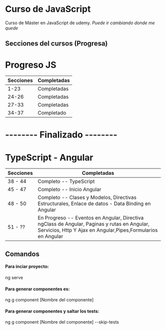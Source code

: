 
# Curso de JavaScript

Curso de Máster en JavaScript
de udemy.
*Puede ir cambiando donde me quede*

## Secciones del cursos (Progresa)
# Progreso JS
Secciones     | Completadas
------------- | -------------
1-23          | Completadas
24-26         | Completadas
27-33         | Completadas
34-37         | Completado
# -------- Finalizado --------

# TypeScript - Angular
Secciones     | Completadas
------------- | -------------
38 - 44       | Completo -- TypeScript
45 - 47       | Completo -- Inicio Angular
48 - 50       | Completo -- Clases y Modelos, Directivas Estructurales, Enlace de datos - Data Binding en Angular
51 - ??       | En Progreso -- Eventos en Angular, Directiva ngClass de Angular, Paginas y rutas en Angular, Servicios, Http Y Ajax en Angular,Pipes,Formularios en Angular



## Comandos
#### Para inciar proyecto:
ng serve

#### Para generar componentes es:
ng g component [Nombre del componente]

#### Para generar componentes y saltar los tests:
ng g component [Nombre del componente] --skip-tests

